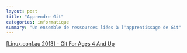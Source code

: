 ```yaml
---
layout: post
title: "Apprendre Git"
categories: informatique
summary: "Un ensemble de ressources liées à l'apprentissage de Git"
---
```



[[Linux.conf.au 2013] - Git For Ages 4 And Up](https://www.youtube.com/watch?v=1ffBJ4sVUb4)
